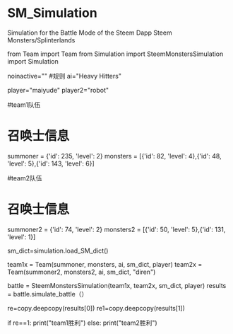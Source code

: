 # SM_Simulation
Simulation for the Battle Mode of the Steem Dapp Steem Monsters/Splinterlands



from Team import Team
from Simulation import SteemMonstersSimulation
import Simulation





noinactive=""
#规则
ai="Heavy Hitters"

player="maiyude"
player2="robot"




#team1队伍
# 召唤士信息
summoner = {'id': 235, 'level': 2}
monsters = [{'id': 82, 'level': 4},{'id': 48, 'level': 5},{'id': 143, 'level': 6}]




#team2队伍
# 召唤士信息
summoner2 = {'id': 74, 'level': 2}
monsters2 = [{'id': 50, 'level': 5},{'id': 131, 'level': 1}]



sm_dict=simulation.load_SM_dict()



team1x = Team(summoner, monsters, ai, sm_dict, player)
team2x = Team(summoner2, monsters2, ai, sm_dict, "diren")




battle = SteemMonstersSimulation(team1x, team2x, sm_dict, player)
results = battle.simulate_battle（）

re=copy.deepcopy(results[0])
re1=copy.deepcopy(results[1])

if re==1:
    print("team1胜利")
else:
    print("team2胜利")



